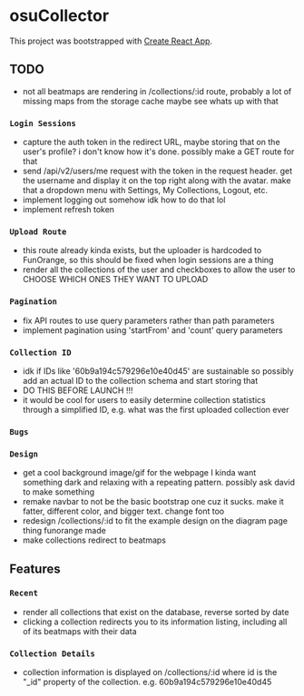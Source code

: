 # osuCollector

This project was bootstrapped with [Create React App](https://github.com/facebook/create-react-app).

## TODO


- not all beatmaps are rendering in /collections/:id route, probably a lot of missing maps from the storage cache maybe see whats up with that

### `Login Sessions`

- capture the auth token in the redirect URL, maybe storing that on the user's profile? i don't know how it's done. possibly make a GET route for that
- send /api/v2/users/me request with the token in the request header. get the username and display it on the top right along with the avatar. make that a dropdown menu with Settings, My Collections, Logout, etc.
- implement logging out somehow idk how to do that lol
- implement refresh token

### `Upload Route`
- this route already kinda exists, but the uploader is hardcoded to FunOrange, so this should be fixed when login sessions are a thing
- render all the collections of the user and checkboxes to allow the user to CHOOSE WHICH ONES THEY WANT TO UPLOAD

### `Pagination`

- fix API routes to use query parameters rather than path parameters
- implement pagination using 'startFrom' and 'count' query parameters

### `Collection ID`
- idk if IDs like '60b9a194c579296e10e40d45' are sustainable so possibly add an actual ID to the collection schema and start storing that
- DO THIS BEFORE LAUNCH !!!
- it would be cool for users to easily determine collection statistics through a simplified ID, e.g. what was the first uploaded collection ever

### `Bugs`

### `Design`
- get a cool background image/gif for the webpage I kinda want something dark and relaxing with a repeating pattern. possibly ask david to make something
- remake navbar to not be the basic bootstrap one cuz it sucks. make it fatter, different color, and bigger text. change font too
- redesign /collections/:id to fit the example design on the diagram page thing funorange made
- make collections redirect to beatmaps

## Features

### `Recent`
- render all collections that exist on the database, reverse sorted by date
- clicking a collection redirects you to its information listing, including all of its beatmaps with their data

### `Collection Details`
- collection information is displayed on /collections/:id where id is the "\_id" property of the collection. e.g. 60b9a194c579296e10e40d45
